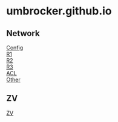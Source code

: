 # umbrocker.github.io

## Network
[Config](./config.html)<br>
[R1](./R1.html)<br>
[R2](./R2.html)<br>
[R3](./R3.html)<br>
[ACL](./acl.html)<br>
[Other](./other.html)<br>

## ZV
[ZV](./zv_modern_szervertrendek.html)<br>
